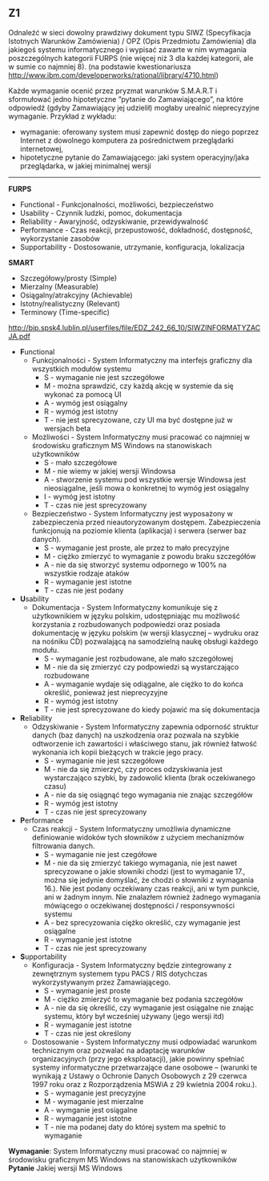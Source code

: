 ## Z1

Odnaleźć w sieci dowolny prawdziwy dokument typu SIWZ (Specyfikacja Istotnych Warunków Zamówienia) / OPZ (Opis Przedmiotu Zamówienia) dla jakiegoś systemu informatycznego i wypisać zawarte w nim wymagania poszczególnych kategorii FURPS (nie więcej niż 3 dla każdej kategorii, ale w sumie co najmniej 8). (na podstawie kwestionariusza http://www.ibm.com/developerworks/rational/library/4710.html)

Każde wymaganie ocenić przez pryzmat warunków S.M.A.R.T i sformułować jedno hipotetyczne ”pytanie do Zamawiającego”, na które odpowiedź (gdyby Zamawiający jej udzielił) mogłaby urealnić nieprecyzyjne wymaganie.
Przykład z wykładu:
* wymaganie: oferowany system musi zapewnić dostęp do niego poprzez Internet z dowolnego komputera za pośrednictwem przeglądarki internetowej,
* hipotetyczne pytanie do Zamawiającego: jaki system operacyjny/jaka przeglądarka, w jakiej minimalnej wersji


----

**FURPS**
* Functional - Funkcjonalności, możliwości, bezpieczeństwo
* Usability - Czynnik ludzki, pomoc, dokumentacja
* Reliability - Awaryjność, odzyskiwanie, przewidywalność
* Performance - Czas reakcji, przepustowość, dokładność, dostępność, wykorzystanie zasobów
* Supportability - Dostosowanie, utrzymanie, konfiguracja, lokalizacja

**SMART**
* Szczegółowy/prosty (Simple)
* Mierzalny (Measurable)
* Osiągalny/atrakcyjny (Achievable)
* Istotny/realistyczny (Relevant)
* Terminowy (Time-specific)

http://bip.spsk4.lublin.pl/userfiles/file/EDZ_242_66_10/SIWZINFORMATYZACJA.pdf


* **F**unctional
    * Funkcjonalności - System Informatyczny ma interfejs graficzny dla wszystkich modułów systemu
        * S - wymaganie nie jest szczegółowe
        * M - można sprawdzić, czy każdą akcję w systemie da się wykonać za pomocą UI
        * A - wymóg jest osiągalny
        * R - wymóg jest istotny
        * T - nie jest sprecyzowane, czy UI ma być dostępne już w wersjach beta
    * Możliwości - System Informatyczny musi pracować co najmniej w środowisku graficznym MS Windows na stanowiskach użytkowników
        * S - mało szczegółowe
        * M - nie wiemy w jakiej wersji Windowsa
        * A - stworzenie systemu pod wszystkie wersje Windowsa jest nieosiągalne, jeśli mowa o konkretnej to wymóg jest osiągalny
        * I - wymóg jest istotny
        * T - czas nie jest sprecyzowany
    * Bezpieczeństwo -  System Informatyczny jest wyposażony w zabezpieczenia przed nieautoryzowanym dostępem. Zabezpieczenia funkcjonują na poziomie klienta (aplikacja) i serwera (serwer baz danych). 
        * S - wymaganie jest proste, ale przez to mało precyzyjne
        * M - ciężko zmierzyć to wymaganie z powodu braku szczegółów
        * A - nie da się stworzyć systemu odpornego w 100% na wszystkie rodzaje ataków
        * R - wymaganie jest istotne
        * T - czas nie jest podany
* **U**sability
    * Dokumentacja - System Informatyczny komunikuje się z użytkownikiem w języku polskim, udostępniając mu możliwość korzystania z rozbudowanych podpowiedzi oraz posiada dokumentację w języku polskim (w wersji klasycznej – wydruku oraz na nośniku CD) pozwalającą na samodzielną naukę obsługi każdego modułu. 
        * S - wymaganie jest rozbudowane, ale mało szczegółowej
        * M - nie da się zmierzyć czy podpowiedzi są wystarczająco rozbudowane
        * A - wymaganie wydaje się odiągalne, ale ciężko to do końca określić, ponieważ jest nieprecyzyjne
        * R - wymóg jest istotny
        * T - nie jest sprecyzowane do kiedy pojawić ma się dokumentacja
* **R**eliability
    * Odzyskiwanie - System Informatyczny zapewnia odporność struktur danych (baz danych) na uszkodzenia oraz pozwala na szybkie odtworzenie ich  zawartości i właściwego stanu, jak również łatwość wykonania ich kopii bieżących w trakcie jego pracy.
        * S - wymaganie nie jest szczegółowe
        * M - nie da się zmierzyć, czy proces odzyskiwania jest wystarczająco szybki, by zadowolić klienta (brak oczekiwanego czasu)
        * A - nie da się osiągnąć tego wymagania nie znając szczegółów
        * R - wymóg jest istotny 
        * T - czas nie jest sprecyzowany 
* **P**erformance
    * Czas reakcji - System Informatyczny umożliwia dynamiczne definiowanie widoków tych słowników z użyciem mechanizmów filtrowania danych. 
        * S - wymaganie nie jest czegółowe
        * M - nie da się zmierzyć takiego wymagania, nie jest nawet sprecyzowane o jakie słowniki chodzi (jest to wymaganie 17., można się jedynie domyślać, że chodzi o słowniki z wymagania 16.). Nie jest podany oczekiwany czas reakcji, ani w tym punkcie, ani w żadnym innym. Nie znalazłem również żadnego wymagania mówiącego o oczekiwanej dostępności / responsywności systemu
        * A - bez sprecyzowania ciężko określić, czy wymaganie jest osiągalne
        * R - wymaganie jest istotne
        * T - czas nie jest sprecyzowany 
* **S**upportability
    * Konfiguracja - System Informatyczny będzie zintegrowany z zewnętrznym systemem typu PACS / RIS dotychczas wykorzystywanym przez Zamawiającego. 
        * S - wymaganie jest proste
        * M - ciężko zmierzyć to wymaganie bez podania szczegółów
        * A - nie da się określić, czy wymaganie jest osiągalne nie znając systemu, który był wcześniej używany (jego wersji itd)
        * R - wymaganie jest istotne
        * T - czas nie jest określony
    * Dostosowanie - System Informatyczny musi odpowiadać warunkom technicznym oraz pozwalać na adaptację warunków organizacyjnych (przy jego eksploatacji), jakie powinny spełniać systemy informatyczne przetwarzające dane osobowe – (warunki te wynikają z Ustawy o Ochronie Danych Osobowych z 29 czerwca 1997 roku oraz z Rozporządzenia MSWiA z 29 kwietnia 2004 roku.).
        * S - wymaganie jest precyzyjne
        * M - wymaganie jest mierzalne
        * A - wymganie jest osiągalne
        * R - wymaganie jest istotne
        * T - nie ma podanej daty do której system ma spełnić to wymaganie


**Wymaganie**:
System Informatyczny musi pracować co najmniej w środowisku graficznym MS Windows na stanowiskach użytkowników
**Pytanie**
Jakiej wersji MS Windows